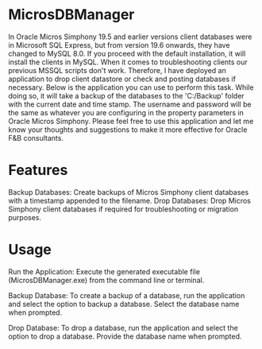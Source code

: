 # MicrosDBManager

In Oracle Micros Simphony 19.5 and earlier versions client databases were in Microsoft SQL Express, but from version 19.6 onwards, they have changed to MySQL 8.0. If you proceed with the default installation, it will install the clients in MySQL. When it comes to troubleshooting clients our previous MSSQL scripts don't work. Therefore, I have deployed an application to drop client datastore or check and posting databases if necessary. Below is the application you can use to perform this task. While doing so, it will take a backup of the databases to the 'C:/Backup' folder with the current date and time stamp. The username and password will be the same as whatever you are configuring in the property parameters in Oracle Micros Simphony. Please feel free to use this application and let me know your thoughts and suggestions to make it more effective for Oracle F&B consultants.

# Features
Backup Databases: Create backups of Micros Simphony client databases with a timestamp appended to the filename.
Drop Databases: Drop Micros Simphony client databases if required for troubleshooting or migration purposes.

# Usage
Run the Application: Execute the generated executable file (MicrosDBManager.exe) from the command line or terminal.

Backup Database: To create a backup of a database, run the application and select the option to backup a database. Select the database name when prompted.

Drop Database: To drop a database, run the application and select the option to drop a database. Provide the database name when prompted.



